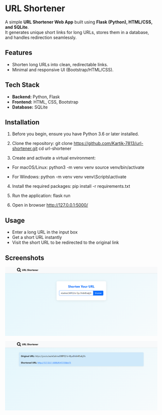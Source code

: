 # URL Shortener

A simple **URL Shortener Web App** built using **Flask (Python), HTML/CSS, and SQLite**.  
It generates unique short links for long URLs, stores them in a database, and handles redirection seamlessly.

## Features
- Shorten long URLs into clean, redirectable links.  
- Minimal and responsive UI (Bootstrap/HTML/CSS).


## Tech Stack
- **Backend:** Python, Flask  
- **Frontend:** HTML, CSS, Bootstrap  
- **Database:** SQLite

## Installation

1. Before you begin, ensure you have Python 3.6 or later installed.

2. Clone the repository:
git clone https://github.com/Kartik-7813/url-shortener.git
cd url-shortener

3. Create and activate a virtual environment:
   
- For macOS/Linux: 
python3 -m venv venv
source venv/bin/activate

- For Windows: 
python -m venv venv
venv\Scripts\activate

4. Install the required packages:
pip install -r requirements.txt

5. Run the application:
flask run

6. Open in browser
http://127.0.0.1:5000/


## Usage
- Enter a long URL in the input box
- Get a short URL instantly
- Visit the short URL to be redirected to the original link


## Screenshots
![Uploading the long URL](python_projects/images/upload_url.png)

![Shortened redirectable URL](python_projects/images/short_url.png)









